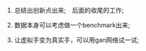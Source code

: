 <!--
 * @Author: your name
 * @Date: 2020-08-20 16:58:22
 * @LastEditTime: 2020-08-20 17:30:45
 * @LastEditors: Please set LastEditors
 * @Description: In User Settings 
 * @FilePath: /yolo-with-landmark/总结会议.md
-->

1. 总结出创新点出来;　后面的收尾的工作;

2. 数据本身可以考虑做一个benchmark出来;

3. 让虚拟手变为真实手，可以用gan网络试一试;
